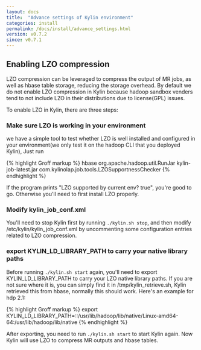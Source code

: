 ```yaml
---
layout: docs
title:  "Advance settings of Kylin environment"
categories: install
permalink: /docs/install/advance_settings.html
version: v0.7.2
since: v0.7.1
---
```


## Enabling LZO compression

LZO compression can be leveraged to compress the output of MR jobs, as well as hbase table storage, reducing the storage overhead. By default we do not enable LZO compression in Kylin because hadoop sandbox venders tend to not include LZO in their distributions due to license(GPL) issues.

To enable LZO in Kylin, there are three steps:

### Make sure LZO is working in your environment

we have a simple tool to test whether LZO is well installed and configured in your environment(we only test it on the hadoop CLI that you deployed Kylin), Just run

{% highlight Groff markup %}
hbase org.apache.hadoop.util.RunJar kylin-job-latest.jar com.kylinolap.job.tools.LZOSupportnessChecker
{% endhighlight %}

If the program prints "LZO supported by current env? true", you're good to go. Otherwise you'll need to first install LZO properly.

### Modify kylin_job_conf.xml

You'll need to stop Kylin first by running `./kylin.sh stop`, and then modify /etc/kylin/kylin_job_conf.xml by uncommenting some configuration entries related to LZO compression. 

### export KYLIN_LD_LIBRARY_PATH to carry your native library paths

Before running `./kylin.sh start` again, you'll need to export KYLIN_LD_LIBRARY_PATH to carry your LZO native library paths. If you are not sure where it is, you can simply find it in /tmp/kylin_retrieve.sh, Kylin retrieved this from hbase, normally this should work. Here's an example for hdp 2.1:

{% highlight Groff markup %}
export KYLIN_LD_LIBRARY_PATH=::/usr/lib/hadoop/lib/native/Linux-amd64-64:/usr/lib/hadoop/lib/native
{% endhighlight %}

After exporting, you need to run `./kylin.sh start` to start Kylin again. Now Kylin will use LZO to compress MR outputs and hbase tables.
